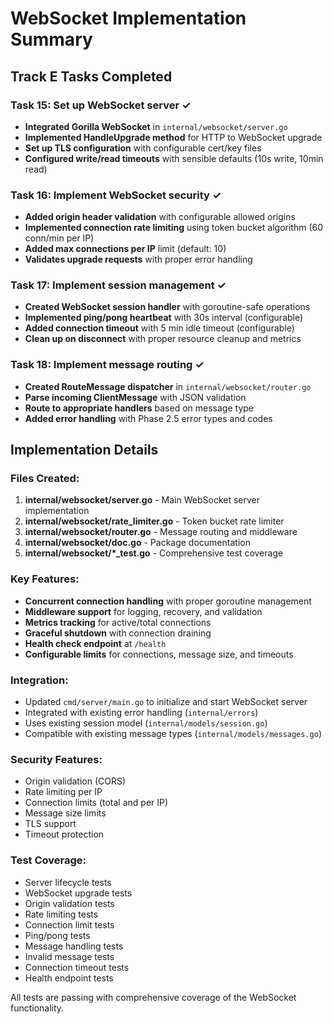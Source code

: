# WebSocket Implementation Summary

## Track E Tasks Completed

### Task 15: Set up WebSocket server ✓
- **Integrated Gorilla WebSocket** in `internal/websocket/server.go`
- **Implemented HandleUpgrade method** for HTTP to WebSocket upgrade
- **Set up TLS configuration** with configurable cert/key files
- **Configured write/read timeouts** with sensible defaults (10s write, 10min read)

### Task 16: Implement WebSocket security ✓
- **Added origin header validation** with configurable allowed origins
- **Implemented connection rate limiting** using token bucket algorithm (60 conn/min per IP)
- **Added max connections per IP** limit (default: 10)
- **Validates upgrade requests** with proper error handling

### Task 17: Implement session management ✓
- **Created WebSocket session handler** with goroutine-safe operations
- **Implemented ping/pong heartbeat** with 30s interval (configurable)
- **Added connection timeout** with 5 min idle timeout (configurable)
- **Clean up on disconnect** with proper resource cleanup and metrics

### Task 18: Implement message routing ✓
- **Created RouteMessage dispatcher** in `internal/websocket/router.go`
- **Parse incoming ClientMessage** with JSON validation
- **Route to appropriate handlers** based on message type
- **Added error handling** with Phase 2.5 error types and codes

## Implementation Details

### Files Created:
1. **internal/websocket/server.go** - Main WebSocket server implementation
2. **internal/websocket/rate_limiter.go** - Token bucket rate limiter
3. **internal/websocket/router.go** - Message routing and middleware
4. **internal/websocket/doc.go** - Package documentation
5. **internal/websocket/*_test.go** - Comprehensive test coverage

### Key Features:
- **Concurrent connection handling** with proper goroutine management
- **Middleware support** for logging, recovery, and validation
- **Metrics tracking** for active/total connections
- **Graceful shutdown** with connection draining
- **Health check endpoint** at `/health`
- **Configurable limits** for connections, message size, and timeouts

### Integration:
- Updated `cmd/server/main.go` to initialize and start WebSocket server
- Integrated with existing error handling (`internal/errors`)
- Uses existing session model (`internal/models/session.go`)
- Compatible with existing message types (`internal/models/messages.go`)

### Security Features:
- Origin validation (CORS)
- Rate limiting per IP
- Connection limits (total and per IP)
- Message size limits
- TLS support
- Timeout protection

### Test Coverage:
- Server lifecycle tests
- WebSocket upgrade tests
- Origin validation tests
- Rate limiting tests
- Connection limit tests
- Ping/pong tests
- Message handling tests
- Invalid message tests
- Connection timeout tests
- Health endpoint tests

All tests are passing with comprehensive coverage of the WebSocket functionality.